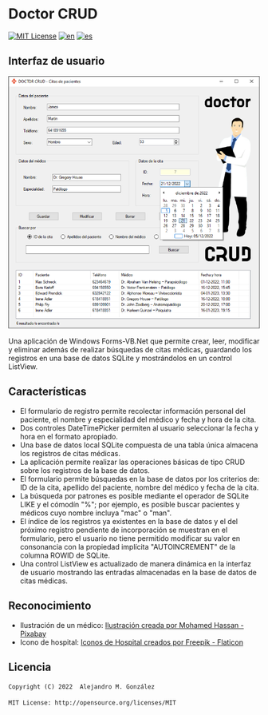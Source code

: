 Doctor CRUD
===============
[![MIT License](https://img.shields.io/badge/License-MIT-green.svg)](https://choosealicense.com/licenses/mit/)
[![en](https://img.shields.io/badge/lang-en-red.svg)](https://github.com/alejandroMAD/doctor-CRUD/blob/master/README.md)
[![es](https://img.shields.io/badge/lang-es-yellow.svg)](https://github.com/alejandroMAD/doctor-CRUD/blob/master/README.es.md)

Interfaz de usuario
----------
![Demo screenshot](/screenshot.png)

Una aplicación de Windows Forms-VB.Net que permite crear, leer, modificar y eliminar además de realizar búsquedas de citas médicas, guardando los registros en una base de datos SQLite y mostrándolos en un control ListView.

Características
-------------------
* El formulario de registro permite recolectar información personal del paciente, el nombre y especialidad del médico y fecha y hora de la cita.
* Dos controles DateTimePicker permiten al usuario seleccionar la fecha y hora en el formato apropiado.
* Una base de datos local SQLite compuesta de una tabla única almacena los registros de citas médicas.
* La aplicación permite realizar las operaciones básicas de tipo CRUD sobre los registros de la base de datos.
* El formulario permite búsquedas en la base de datos por los criterios de: ID de la cita, apellido del paciente, nombre del médico y fecha de la cita.
* La búsqueda por patrones es posible mediante el operador de SQLite LIKE y el cómodín "%"; por ejemplo, es posible buscar pacientes y médicos cuyo nombre incluya "mac" o "man".
* El índice de los registros ya existentes en la base de datos y el del próximo registro pendiente de incorporación se muestran en el formulario, pero el usuario no tiene permitido modificar su valor en consonancia con la propiedad implícita "AUTOINCREMENT" de la columna ROWID de SQLite. 
* Una control ListView es actualizado de manera dinámica en la interfaz de usuario mostrando las entradas almacenadas en la base de datos de citas médicas.

Reconocimiento
-------------------

* Ilustración de un médico: [Ilustración creada por Mohamed Hassan - Pixabay](https://pixabay.com/images/id-2988137)
* Icono de hospital: [Iconos de Hospital creados por Freepik - Flaticon](https://www.flaticon.com/free-icons/hospital)

Licencia
--------
    Copyright (C) 2022  Alejandro M. González
    
    MIT License: http://opensource.org/licenses/MIT
